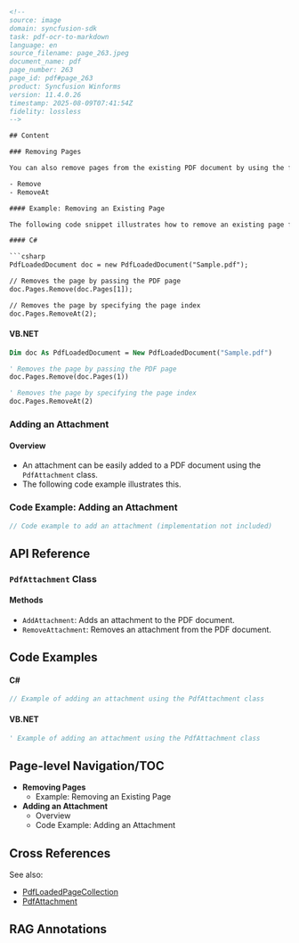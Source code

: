 ```html
<!-- 
source: image
domain: syncfusion-sdk
task: pdf-ocr-to-markdown
language: en
source_filename: page_263.jpeg
document_name: pdf
page_number: 263
page_id: pdf#page_263
product: Syncfusion Winforms
version: 11.4.0.26
timestamp: 2025-08-09T07:41:54Z
fidelity: lossless
-->

## Content

### Removing Pages

You can also remove pages from the existing PDF document by using the following methods of the `PdfLoadedPageCollection` class.

- Remove
- RemoveAt

#### Example: Removing an Existing Page

The following code snippet illustrates how to remove an existing page from the PDF document.

#### C#

```csharp
PdfLoadedDocument doc = new PdfLoadedDocument("Sample.pdf");

// Removes the page by passing the PDF page
doc.Pages.Remove(doc.Pages[1]);

// Removes the page by specifying the page index
doc.Pages.RemoveAt(2);
```

#### VB.NET

```vb
Dim doc As PdfLoadedDocument = New PdfLoadedDocument("Sample.pdf")

' Removes the page by passing the PDF page
doc.Pages.Remove(doc.Pages(1))

' Removes the page by specifying the page index
doc.Pages.RemoveAt(2)
```

### Adding an Attachment

#### Overview
- An attachment can be easily added to a PDF document using the `PdfAttachment` class.
- The following code example illustrates this.

### Code Example: Adding an Attachment

```csharp
// Code example to add an attachment (implementation not included)
```

## API Reference

### `PdfAttachment` Class

#### Methods
- `AddAttachment`: Adds an attachment to the PDF document.
- `RemoveAttachment`: Removes an attachment from the PDF document.

## Code Examples

#### C#

```csharp
// Example of adding an attachment using the PdfAttachment class
```

#### VB.NET

```vb
' Example of adding an attachment using the PdfAttachment class
```

## Page-level Navigation/TOC

- **Removing Pages**
  - Example: Removing an Existing Page
- **Adding an Attachment**
  - Overview
  - Code Example: Adding an Attachment

## Cross References

See also:
- [PdfLoadedPageCollection](#)
- [PdfAttachment](#)

## RAG Annotations

<!-- tags: [pdf, document manipulation, page removal, attachment, Syncfusion Winforms, code examples] keywords: [PdfLoadedPageCollection, Remove, RemoveAt, PdfAttachment, adding an attachment, removing pages, document editing] -->
```